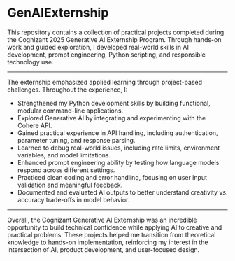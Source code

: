 # GenAIExternship

This repository contains a collection of practical projects completed during the Cognizant 2025 Generative AI Externship Program. Through hands-on work and guided exploration, I developed real-world skills in AI development, prompt engineering, Python scripting, and responsible technology use.

---

The externship emphasized applied learning through project-based challenges. Throughout the experience, I:
- Strengthened my Python development skills by building functional, modular command-line applications.
- Explored Generative AI by integrating and experimenting with the Cohere API.
- Gained practical experience in API handling, including authentication, parameter tuning, and response parsing.
- Learned to debug real-world issues, including rate limits, environment variables, and model limitations.
- Enhanced prompt engineering ability by testing how language models respond across different settings.
- Practiced clean coding and error handling, focusing on user input validation and meaningful feedback.
- Documented and evaluated AI outputs to better understand creativity vs. accuracy trade-offs in model behavior.

---

Overall, the Cognizant Generative AI Externship was an incredible opportunity to build technical confidence while applying AI to creative and practical problems. These projects helped me transition from theoretical knowledge to hands-on implementation, reinforcing my interest in the intersection of AI, product development, and user-focused design.
